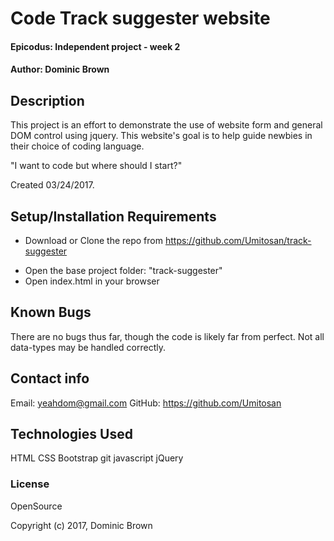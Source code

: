 # Code Track suggester website

#### Epicodus: Independent project - week 2

#### Author: Dominic Brown

## Description

This project is an effort to demonstrate the use of website form and general DOM control using jquery. This website's goal is to help guide newbies in their choice of coding language.  

"I want to code but where should I start?"

Created 03/24/2017.

## Setup/Installation Requirements

* Download or Clone the repo from https://github.com/Umitosan/track-suggester
- Open the base project folder: "track-suggester"
- Open index.html in your browser

## Known Bugs

There are no bugs thus far, though the code is likely far from perfect.  Not all data-types may be handled correctly.

## Contact info

Email: yeahdom@gmail.com
GitHub: https://github.com/Umitosan

## Technologies Used

HTML
CSS
Bootstrap
git
javascript
jQuery

### License

OpenSource

Copyright (c) 2017, Dominic Brown
